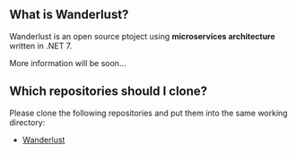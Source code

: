 **What is Wanderlust?**
------------------------

Wanderlust is an open source ptoject using **microservices architecture** written in .NET 7.

More information will be soon...

**Which repositories should I clone?**
---------------------------

Please clone the following repositories and put them into the same working directory:

- [Wanderlust](https://github.com/Clytra/Wanderlust)